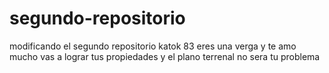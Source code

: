 # segundo-repositorio
modificando el segundo repositorio katok 83
eres una verga y te amo mucho vas a lograr tus propiedades y el plano terrenal no sera tu problema 